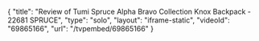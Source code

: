 {
    "title": "Review of Tumi Spruce Alpha Bravo Collection Knox Backpack - 22681 SPRUCE",
    "type": "solo",
    "layout": "iframe-static",
    "videoId": "69865166",
    "url": "\/tvpembed\/69865166"
}